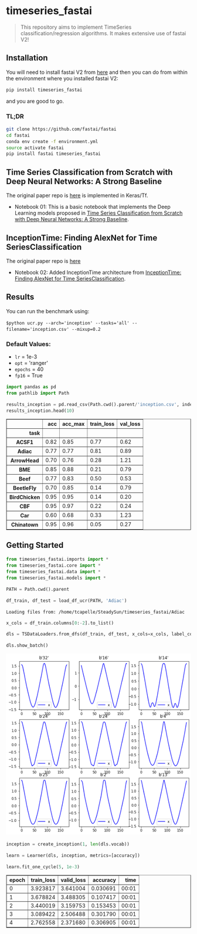 # timeseries_fastai
> This repository aims to implement TimeSeries classification/regression algorithms. It makes extensive use of fastai V2!


## Installation

You will need to install fastai V2 from [here](https://github.com/fastai/fastai) and then you can do from within the environment where you installed fastai V2:

```bash
pip install timeseries_fastai
```

and you are good to go.

### TL;DR
```bash
git clone https://github.com/fastai/fastai
cd fastai
conda env create -f environment.yml
source activate fastai
pip install fastai timeseries_fastai

```

## Time Series Classification from Scratch with Deep Neural Networks: A Strong Baseline
The original paper repo is [here](https://github.com/cauchyturing/UCR_Time_Series_Classification_Deep_Learning_Baseline) is implemented in Keras/Tf.

- Notebook 01: This is a basic notebook that implements the Deep Learning models proposed in [Time Series Classification from Scratch with Deep Neural Networks: A Strong Baseline](https://arxiv.org/abs/1611.06455). 

## InceptionTime: Finding AlexNet for Time SeriesClassification
The original paper repo is [here](https://github.com/hfawaz/InceptionTime)

- Notebook 02: Added InceptionTime architecture from [InceptionTime: Finding AlexNet for Time SeriesClassification](https://arxiv.org/pdf/1909.04939.pdf). 

## Results

You can run the benchmark using:

`$python ucr.py --arch='inception' --tasks='all' --filename='inception.csv' --mixup=0.2`

### Default Values:
- `lr` = 1e-3
- `opt` = 'ranger'
- `epochs` = 40
- `fp16` = True

```python
import pandas as pd
from pathlib import Path
```

```python
results_inception = pd.read_csv(Path.cwd().parent/'inception.csv', index_col=0)
results_inception.head(10)
```




<div>
<style scoped>
    .dataframe tbody tr th:only-of-type {
        vertical-align: middle;
    }

    .dataframe tbody tr th {
        vertical-align: top;
    }

    .dataframe thead th {
        text-align: right;
    }
</style>
<table border="1" class="dataframe">
  <thead>
    <tr style="text-align: right;">
      <th></th>
      <th>acc</th>
      <th>acc_max</th>
      <th>train_loss</th>
      <th>val_loss</th>
    </tr>
    <tr>
      <th>task</th>
      <th></th>
      <th></th>
      <th></th>
      <th></th>
    </tr>
  </thead>
  <tbody>
    <tr>
      <th>ACSF1</th>
      <td>0.82</td>
      <td>0.85</td>
      <td>0.77</td>
      <td>0.62</td>
    </tr>
    <tr>
      <th>Adiac</th>
      <td>0.77</td>
      <td>0.77</td>
      <td>0.81</td>
      <td>0.89</td>
    </tr>
    <tr>
      <th>ArrowHead</th>
      <td>0.70</td>
      <td>0.76</td>
      <td>0.28</td>
      <td>1.21</td>
    </tr>
    <tr>
      <th>BME</th>
      <td>0.85</td>
      <td>0.88</td>
      <td>0.21</td>
      <td>0.79</td>
    </tr>
    <tr>
      <th>Beef</th>
      <td>0.77</td>
      <td>0.83</td>
      <td>0.50</td>
      <td>0.53</td>
    </tr>
    <tr>
      <th>BeetleFly</th>
      <td>0.70</td>
      <td>0.85</td>
      <td>0.14</td>
      <td>0.79</td>
    </tr>
    <tr>
      <th>BirdChicken</th>
      <td>0.95</td>
      <td>0.95</td>
      <td>0.14</td>
      <td>0.20</td>
    </tr>
    <tr>
      <th>CBF</th>
      <td>0.95</td>
      <td>0.97</td>
      <td>0.22</td>
      <td>0.24</td>
    </tr>
    <tr>
      <th>Car</th>
      <td>0.60</td>
      <td>0.68</td>
      <td>0.33</td>
      <td>1.23</td>
    </tr>
    <tr>
      <th>Chinatown</th>
      <td>0.95</td>
      <td>0.96</td>
      <td>0.05</td>
      <td>0.27</td>
    </tr>
  </tbody>
</table>
</div>



## Getting Started

```python
from timeseries_fastai.imports import *
from timeseries_fastai.core import *
from timeseries_fastai.data import *
from timeseries_fastai.models import *
```

```python
PATH = Path.cwd().parent
```

```python
df_train, df_test = load_df_ucr(PATH, 'Adiac')
```

    Loading files from: /home/tcapelle/SteadySun/timeseries_fastai/Adiac


```python
x_cols = df_train.columns[0:-2].to_list()
```

```python
dls = TSDataLoaders.from_dfs(df_train, df_test, x_cols=x_cols, label_col='target', bs=16)
```

```python
dls.show_batch()
```


![png](docs/images/output_17_0.png)


```python
inception = create_inception(1, len(dls.vocab))
```

```python
learn = Learner(dls, inception, metrics=[accuracy])
```

```python
learn.fit_one_cycle(5, 1e-3)
```


<table border="1" class="dataframe">
  <thead>
    <tr style="text-align: left;">
      <th>epoch</th>
      <th>train_loss</th>
      <th>valid_loss</th>
      <th>accuracy</th>
      <th>time</th>
    </tr>
  </thead>
  <tbody>
    <tr>
      <td>0</td>
      <td>3.923817</td>
      <td>3.641004</td>
      <td>0.030691</td>
      <td>00:01</td>
    </tr>
    <tr>
      <td>1</td>
      <td>3.678824</td>
      <td>3.488305</td>
      <td>0.107417</td>
      <td>00:01</td>
    </tr>
    <tr>
      <td>2</td>
      <td>3.440019</td>
      <td>3.159753</td>
      <td>0.153453</td>
      <td>00:01</td>
    </tr>
    <tr>
      <td>3</td>
      <td>3.089422</td>
      <td>2.506488</td>
      <td>0.301790</td>
      <td>00:01</td>
    </tr>
    <tr>
      <td>4</td>
      <td>2.762558</td>
      <td>2.371680</td>
      <td>0.306905</td>
      <td>00:01</td>
    </tr>
  </tbody>
</table>

